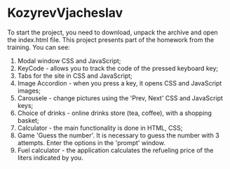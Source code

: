 ﻿# KozyrevVjacheslav
To start the project, you need to download, unpack the archive and open the index.html file. This project presents part of the homework from the training. You can see:
1) Modal window CSS and JavaScript;
2) KeyCode - allows you to track the code of the pressed keyboard key;
3) Tabs for the site in CSS and JavaScript;
4) Image Accordion - when you press a key, it opens CSS and JavaScript images;
5) Сarousele - change pictures using the 'Prev, Next' CSS and JavaScript keys;
6) Choice of drinks - online drinks store (tea, coffee), with a shopping basket;
7) Calculator - the main functionality is done in HTML, CSS;
8) Game 'Guess the number'. It is necessary to guess the number with 3 attempts. Enter the options in the 'prompt' window.
9) Fuel calculator - the application calculates the refueling price of the liters indicated by you.
